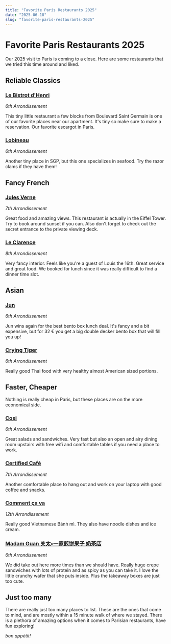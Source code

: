 ```yaml
---
title: "Favorite Paris Restaurants 2025"
date: "2025-06-18"
slug: "favorite-paris-restaurants-2025"
---
```


# Favorite Paris Restaurants 2025

Our 2025 visit to Paris is coming to a close.  Here are some restaurants that we tried this time around and liked.  

## Reliable Classics

### [Le Bistrot d'Henri](https://maps.app.goo.gl/niHgCcm3NcMR9sV8A)
*6th Arrondissement*

This tiny little restaurant a few blocks from Boulevard Saint Germain is one of our favorite places near our apartment.  It's tiny so make sure to make a reservation.  Our favorite escargot in Paris. 

### [Lobineau](https://maps.app.goo.gl/hjCJ1eiXkFbDGKrY7)
*6th Arrondissement*

Another tiny place in SGP, but this one specializes in seafood.  Try the razor clams if they have them!

## Fancy French

### [Jules Verne](https://maps.app.goo.gl/RgBVcEDgDs9DbCEs5)
*7th Arrondissement*

Great food and amazing views. This restaurant is actually in the Eiffel Tower.  Try to book around sunset if you can.  Also don't forget to check out the secret entrance to the private viewing deck.

### [Le Clarence](https://maps.app.goo.gl/rL3a2XtBm5kWb93D8)
*8th Arrondissement*

Very fancy interior.  Feels like you're a guest of Louis the 16th.  Great service and great food.  We booked for lunch since it was really difficult to find a dinner time slot.


## Asian

### [Jun](https://maps.app.goo.gl/KFS5n58XTF4GeMxb7)
*6th Arrondissement*

Jun wins again for the best bento box lunch deal.  It's fancy and a bit expensive, but for 32 € you get a big double decker bento box that will fill you up!

### [Crying Tiger](https://maps.app.goo.gl/3bcqqgQ6DeW3w5nV8)
*6th Arrondissement*

Really good Thai food with very healthy almost American sized portions.

## Faster, Cheaper

Nothing is really cheap in Paris, but these places are on the more economical side.

### [Cosi](https://maps.app.goo.gl/xhSVL5k5wn2QMMtk9)
*6th Arrondissement*

Great salads and sandwiches.  Very fast but also an open and airy dining room upstairs with free wifi and comfortable tables if you need a place to work.

### [Certified Café](https://maps.app.goo.gl/8ny4VPEYcRdrigxh7)
*7th Arrondissement*

Another comfortable place to hang out and work on your laptop with good coffee and snacks.

### [Comment ça va](https://maps.app.goo.gl/pbDwmUnyipTc3Huj6)
*12th Arrondissement*

Really good Vietnamese Bánh mì.  They also have noodle dishes and ice cream.


### [Madam Guan 关太•一家煎饼果子 奶茶店](https://maps.app.goo.gl/z24Fr5QDNqr79A6C8)
*6th Arrondissement*

We did take out here more times than we should have.  Really huge crepe sandwiches with lots of protein and as spicy as you can take it.  I love the little crunchy wafer that she puts inside.  Plus the takeaway boxes are just too cute.

## Just too many

There are really just too many places to list.  These are the ones that come to mind, and are mostly within a 15 minute walk of where we stayed.  There is a plethora of amazing options when it comes to Parisian restaurants, have fun exploring!

_bon appétit!_